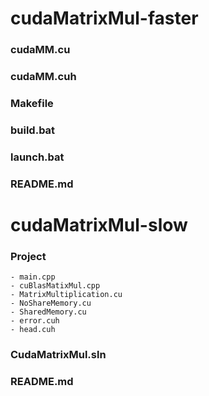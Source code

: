 # cudaMatrixMul-faster
### cudaMM.cu
### cudaMM.cuh
### Makefile
### build.bat
### launch.bat
### README.md


# cudaMatrixMul-slow
### Project
    - main.cpp
    - cuBlasMatixMul.cpp
    - MatrixMultiplication.cu
    - NoShareMemory.cu
    - SharedMemory.cu
    - error.cuh
    - head.cuh
### CudaMatrixMul.sln
### README.md
